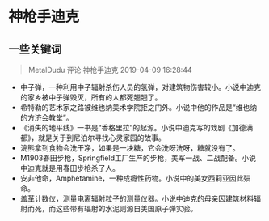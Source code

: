 # 神枪手迪克

## 一些关键词

> MetalDudu 评论 神枪手迪克   2019-04-09 16:28:44

- 中子弹，一种利用中子辐射杀伤人员的氢弹，对建筑物伤害较小。小说中迪克的家乡被中子弹毁灭，所有的人都死翘翘了。
- 希特勒的艺术家之路被维也纳美术学院拒之门外。小说中他的作品是“维也纳的方济会教堂”。
- 《消失的地平线》一书是“香格里拉”的起源。小说中迪克写的戏剧《加德满都》，就是关于到尼泊尔寻找心灵家园的故事。
- 浣熊拿到食物会洗干净，如果是一块糖，它会洗呀洗呀，糖就没有了。
- M1903春田步枪，Springfield工厂生产的步枪，美军一战、二战配备。小说中迪克就是用春田步枪杀了人。
- 安非他命，Amphetamine，一种成瘾性药物。小说中的美女西莉亚因此殒命。
- 盖革计数仪，测量电离辐射粒子的测量仪器。小说中迪克的母亲因建筑材料辐射而死，而这些带有辐射的水泥则源自美国原子弹实验。